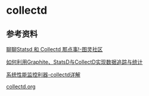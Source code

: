 # collectd

## 参考资料

[聊聊Statsd 和 Collectd 那点事!-图灵社区](http://www.ituring.com.cn/article/209106)

[如何利用Graphite、StatsD与CollectD实现数据追踪与统计](http://blog.csdn.net/zstack_org/article/details/53100549)

[系统性能监控利器-collectd详解](http://www.drupal001.com/2012/07/system-monitor-collectd/)

[collectd.org](https://collectd.org/)

## 